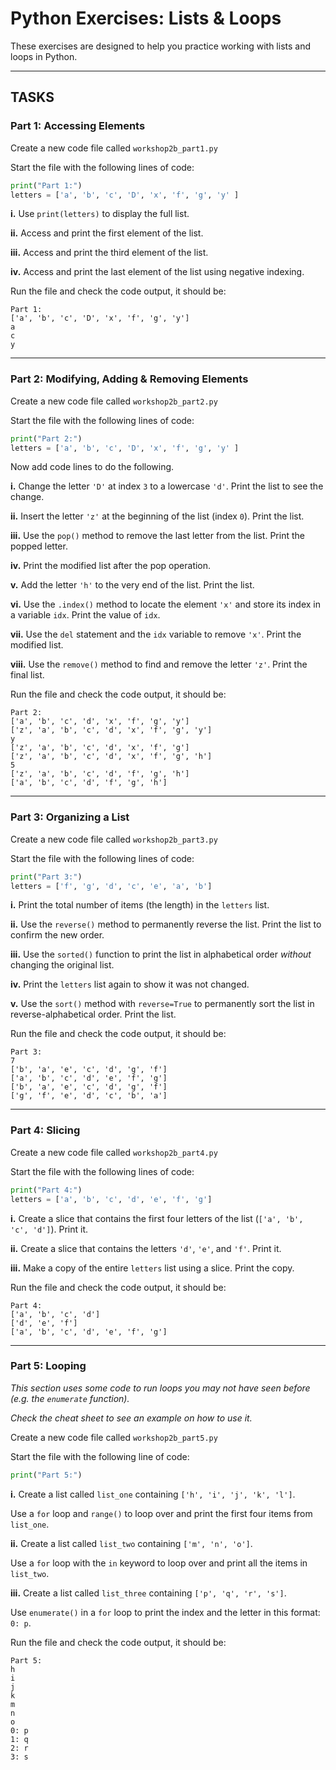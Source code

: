 
# Python Exercises: Lists & Loops

These exercises are designed to help you practice working with lists and loops in Python.

---

## TASKS


### Part 1: Accessing Elements

Create a new code file called `workshop2b_part1.py`

Start the file with the following lines of code:

```python
print("Part 1:")
letters = ['a', 'b', 'c', 'D', 'x', 'f', 'g', 'y' ]
```

**i.** Use `print(letters)` to display the full list.

**ii.** Access and print the first element of the list. 

**iii.** Access and print the third element of the list.

**iv.** Access and print the last element of the list using negative indexing.



Run the file and check the code output, it should be:

```
Part 1:
['a', 'b', 'c', 'D', 'x', 'f', 'g', 'y']
a
c
y
```


***

### Part 2: Modifying, Adding & Removing Elements

Create a new code file called `workshop2b_part2.py`

Start the file with the following lines of code:

```python
print("Part 2:")
letters = ['a', 'b', 'c', 'D', 'x', 'f', 'g', 'y' ]
```

Now add code lines to do the following. 

**i.** Change the letter `'D'` at index `3` to a lowercase `'d'`. Print the list to see the change.

**ii.** Insert the letter `'z'` at the beginning of the list (index `0`). Print the list.

**iii.** Use the `pop()` method to remove the last letter from the list. Print the popped letter.

**iv.** Print the modified list after the pop operation.

**v.** Add the letter `'h'` to the very end of the list. Print the list.

**vi.** Use the `.index()` method to locate the element `'x'` and store its index in a variable `idx`. Print the value of `idx`.

**vii.** Use the `del` statement and the `idx` variable to remove `'x'`. Print the modified list.

**viii.** Use the `remove()` method to find and remove the letter `'z'`. Print the final list.

Run the file and check the code output, it should be:

```
Part 2:
['a', 'b', 'c', 'd', 'x', 'f', 'g', 'y']
['z', 'a', 'b', 'c', 'd', 'x', 'f', 'g', 'y']
y
['z', 'a', 'b', 'c', 'd', 'x', 'f', 'g']
['z', 'a', 'b', 'c', 'd', 'x', 'f', 'g', 'h']
5
['z', 'a', 'b', 'c', 'd', 'f', 'g', 'h']
['a', 'b', 'c', 'd', 'f', 'g', 'h']
```

***

### Part 3: Organizing a List

Create a new code file called `workshop2b_part3.py`

Start the file with the following lines of code:

```python
print("Part 3:")
letters = ['f', 'g', 'd', 'c', 'e', 'a', 'b']
```

**i.** Print the total number of items (the length) in the `letters` list.

**ii.** Use the `reverse()` method to permanently reverse the list. Print the list to confirm the new order.

**iii.** Use the `sorted()` function to print the list in alphabetical order *without* changing the original list.

**iv.** Print the `letters` list again to show it was not changed.

**v.** Use the `sort()` method with `reverse=True` to permanently sort the list in reverse-alphabetical order. Print the list.

Run the file and check the code output, it should be:

```
Part 3:
7
['b', 'a', 'e', 'c', 'd', 'g', 'f']
['a', 'b', 'c', 'd', 'e', 'f', 'g']
['b', 'a', 'e', 'c', 'd', 'g', 'f']
['g', 'f', 'e', 'd', 'c', 'b', 'a']
```

***

### Part 4: Slicing

Create a new code file called `workshop2b_part4.py`

Start the file with the following lines of code:

```python
print("Part 4:")
letters = ['a', 'b', 'c', 'd', 'e', 'f', 'g']
```
**i.** Create a slice that contains the first four letters of the list (`['a', 'b', 'c', 'd']`). Print it.

**ii.** Create a slice that contains the letters `'d'`, `'e'`, and `'f'`. Print it.

**iii.** Make a copy of the entire `letters` list using a slice. Print the copy.

Run the file and check the code output, it should be:

```
Part 4:
['a', 'b', 'c', 'd']
['d', 'e', 'f']
['a', 'b', 'c', 'd', 'e', 'f', 'g']
```

***

### Part 5: Looping

*This section uses some code to run loops you may not have seen before (e.g. the `enumerate` function).*

*Check the cheat sheet to see an example on how to use it.*

Create a new code file called `workshop2b_part5.py`

Start the file with the following line of code:

```python
print("Part 5:")
```

**i.** Create a list called `list_one` containing `['h', 'i', 'j', 'k', 'l']`. 

Use a `for` loop and `range()` to loop over and print the first four items from `list_one`.

**ii.** Create a list called `list_two` containing `['m', 'n', 'o']`. 

Use a `for` loop with the `in` keyword to loop over and print all the items in `list_two`.

**iii.** Create a list called `list_three` containing `['p', 'q', 'r', 's']`. 

Use `enumerate()` in a `for` loop to print the index and the letter in this format: `0: p`.

Run the file and check the code output, it should be:

```
Part 5:
h
i
j
k
m
n
o
0: p
1: q
2: r
3: s
```

    
